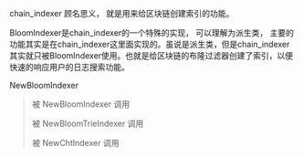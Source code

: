chain\_indexer 顾名思义， 就是用来给区块链创建索引的功能。

BloomIndexer是chain\_indexer的一个特殊的实现， 可以理解为派生类， 主要的功能其实是在chain\_indexer这里面实现的。虽说是派生类，但是chain\_indexer其实就只被BloomIndexer使用。也就是给区块链的布隆过滤器创建了索引，以便快速的响应用户的日志搜索功能。

NewBloomIndexer

> 被 NewBloomIndexer 调用
>
> 被 NewBloomTrieIndexer 调用
>
> 被 NewChtIndexer 调用




